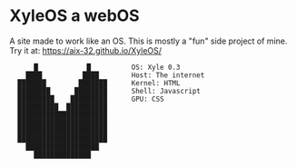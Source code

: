 # XyleOS a webOS
A site made to work like an OS. This is mostly a "fun" side project of mine.
Try it at: https://aix-32.github.io/XyleOS/
                           
          █            █          OS: Xyle 0.3
        ████          ████        Host: The internet
      ███████        ███████      Kernel: HTML
      ████████      ████████      Shell: Javascript
      █████████    █████████      GPU: CSS
      ██████████  ██████████      
      ██████████████████████      
      ██████████████████████      
      ██████████████████████      
      ██████████████████████      
        ██████████████████        
          ██████████████           
                                  
                                  
